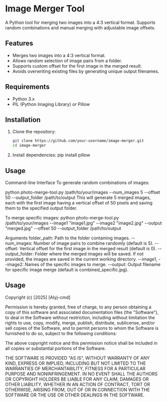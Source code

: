 # Image Merger Tool

A Python tool for merging two images into a 4:3 vertical format. Supports random combinations and manual merging with adjustable image offsets.

## Features

- Merges two images into a 4:3 vertical format.
- Allows random selection of image pairs from a folder.
- Supports custom offset for the first image in the merged result.
- Avoids overwriting existing files by generating unique output filenames.

## Requirements

- Python 3.x
- PIL (Python Imaging Library) or Pillow

## Installation

1. Clone the repository:

   ```bash
   git clone https://github.com/your-username/image-merger.git
   cd image-merger
   
2. Install dependencies:
   pip install pillow

## Usage
Command-line Interface
To generate random combinations of images:

python photo-merge-tool.py /path/to/your/images --num_images 5 --offset 50 --output_folder /path/to/output
This will generate 5 merged images, each with the first image having a vertical offset of 50 pixels and saving them to the specified output folder.

To merge specific images:
python photo-merge-tool.py /path/to/your/images --image1 "image1.jpg" --image2 "image2.jpg" --output "merged.jpg" --offset 50 --output_folder /path/to/output

Arguments
folder_path: Path to the folder containing images.
--num_images: Number of image pairs to combine randomly (default is 5).
--offset: Vertical offset for the first image in the merged result (default is 0).
--output_folder: Folder where the merged images will be saved. If not provided, the images are saved in the current working directory.
--image1, --image2: Names of the specific images to merge.
--output: Output filename for specific image merge (default is combined_specific.jpg).

## Usage
Copyright (c) [2025] [AIyj-cmd]

Permission is hereby granted, free of charge, to any person obtaining a copy of this software and associated documentation files (the "Software"), to deal in the Software without restriction, including without limitation the rights to use, copy, modify, merge, publish, distribute, sublicense, and/or sell copies of the Software, and to permit persons to whom the Software is furnished to do so, subject to the following conditions:

The above copyright notice and this permission notice shall be included in all copies or substantial portions of the Software.

THE SOFTWARE IS PROVIDED "AS IS", WITHOUT WARRANTY OF ANY KIND, EXPRESS OR IMPLIED, INCLUDING BUT NOT LIMITED TO THE WARRANTIES OF MERCHANTABILITY, FITNESS FOR A PARTICULAR PURPOSE AND NONINFRINGEMENT. IN NO EVENT SHALL THE AUTHORS OR COPYRIGHT HOLDERS BE LIABLE FOR ANY CLAIM, DAMAGES OR OTHER LIABILITY, WHETHER IN AN ACTION OF CONTRACT, TORT OR OTHERWISE, ARISING FROM, OUT OF OR IN CONNECTION WITH THE SOFTWARE OR THE USE OR OTHER DEALINGS IN THE SOFTWARE.
